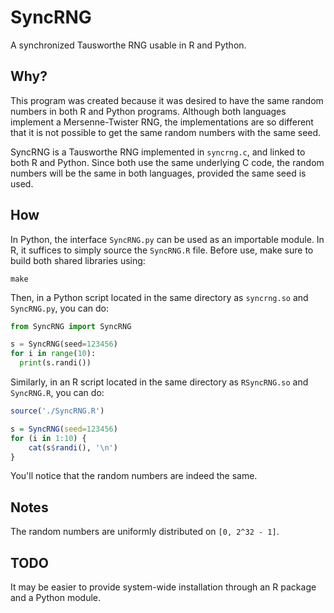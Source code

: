 SyncRNG
=======
A synchronized Tausworthe RNG usable in R and Python.


Why?
----

This program was created because it was desired to have the same random 
numbers in both R and Python programs. Although both languages implement a 
Mersenne-Twister RNG, the implementations are so different that it is not 
possible to get the same random numbers with the same seed.

SyncRNG is a Tausworthe RNG implemented in `syncrng.c`, and linked to both R 
and Python. Since both use the same underlying C code, the random numbers will 
be the same in both languages, provided the same seed is used.

How
---

In Python, the interface `SyncRNG.py` can be used as an importable module. In 
R, it suffices to simply source the `SyncRNG.R` file. Before use, make sure to 
build both shared libraries using:

    make

Then, in a Python script located in the same directory as `syncrng.so` and 
`SyncRNG.py`, you can do:

```python
from SyncRNG import SyncRNG

s = SyncRNG(seed=123456)
for i in range(10):
  print(s.randi())
```

Similarly, in an R script located in the same directory as `RSyncRNG.so` and 
`SyncRNG.R`, you can do:

```R
source('./SyncRNG.R')

s = SyncRNG(seed=123456)
for (i in 1:10) {
	cat(s$randi(), '\n')
}
```

You'll notice that the random numbers are indeed the same.

Notes
-----

The random numbers are uniformly distributed on `[0, 2^32 - 1]`.


TODO
----

It may be easier to provide system-wide installation through an R package and 
a Python module.
